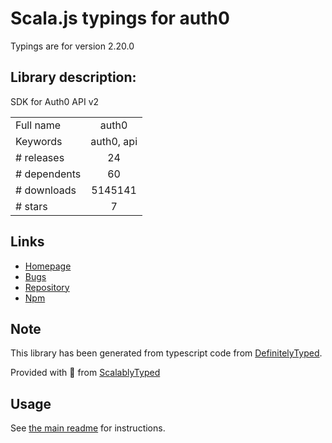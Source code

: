 
# Scala.js typings for auth0

Typings are for version 2.20.0

## Library description:
SDK for Auth0 API v2

|                    |                 |
| ------------------ | :-------------: |
| Full name          | auth0 |
| Keywords           | auth0, api |
| # releases         | 24 |
| # dependents       | 60 |
| # downloads        | 5145141 |
| # stars            | 7 |

## Links
- [Homepage](https://github.com/auth0/node-auth0)
- [Bugs](https://github.com/auth0/node-auth0/issues)
- [Repository](https://github.com/auth0/node-auth0)
- [Npm](https://www.npmjs.com/package/auth0)
    


## Note
This library has been generated from typescript code from [DefinitelyTyped](https://definitelytyped.org).

Provided with :purple_heart: from [ScalablyTyped](https://github.com/oyvindberg/ScalablyTyped)

## Usage
See [the main readme](../../readme.md) for instructions.


